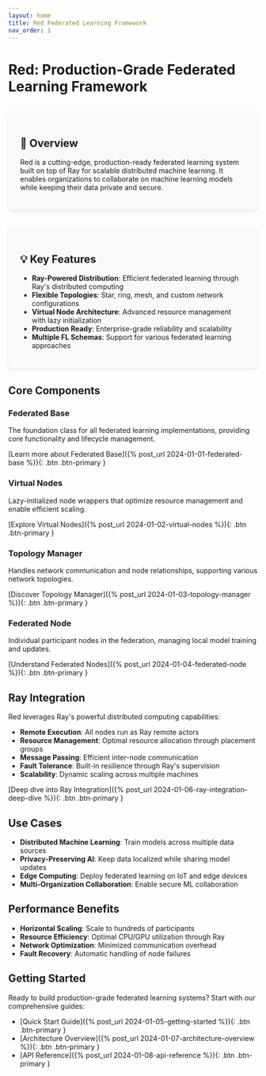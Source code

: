 ```yaml
---
layout: home
title: Red Federated Learning Framework
nav_order: 1
---
```


# Red: Production-Grade Federated Learning Framework

<div class="grid-container">
  <div class="grid-item">
    <h2>🚀 Overview</h2>
    <p>Red is a cutting-edge, production-ready federated learning system built on top of Ray for scalable distributed machine learning. It enables organizations to collaborate on machine learning models while keeping their data private and secure.</p>
  </div>
  
  <div class="grid-item">
    <h2>💡 Key Features</h2>
    <ul>
      <li><strong>Ray-Powered Distribution</strong>: Efficient federated learning through Ray's distributed computing</li>
      <li><strong>Flexible Topologies</strong>: Star, ring, mesh, and custom network configurations</li>
      <li><strong>Virtual Node Architecture</strong>: Advanced resource management with lazy initialization</li>
      <li><strong>Production Ready</strong>: Enterprise-grade reliability and scalability</li>
      <li><strong>Multiple FL Schemas</strong>: Support for various federated learning approaches</li>
    </ul>
  </div>
</div>

## Core Components

### Federated Base
The foundation class for all federated learning implementations, providing core functionality and lifecycle management.

[Learn more about Federated Base]({% post_url 2024-01-01-federated-base %}){: .btn .btn-primary }

### Virtual Nodes
Lazy-initialized node wrappers that optimize resource management and enable efficient scaling.

[Explore Virtual Nodes]({% post_url 2024-01-02-virtual-nodes %}){: .btn .btn-primary }

### Topology Manager
Handles network communication and node relationships, supporting various network topologies.

[Discover Topology Manager]({% post_url 2024-01-03-topology-manager %}){: .btn .btn-primary }

### Federated Node
Individual participant nodes in the federation, managing local model training and updates.

[Understand Federated Nodes]({% post_url 2024-01-04-federated-node %}){: .btn .btn-primary }

## Ray Integration

Red leverages Ray's powerful distributed computing capabilities:

- **Remote Execution**: All nodes run as Ray remote actors
- **Resource Management**: Optimal resource allocation through placement groups
- **Message Passing**: Efficient inter-node communication
- **Fault Tolerance**: Built-in resilience through Ray's supervision
- **Scalability**: Dynamic scaling across multiple machines

[Deep dive into Ray Integration]({% post_url 2024-01-06-ray-integration-deep-dive %}){: .btn .btn-primary }

## Use Cases

- **Distributed Machine Learning**: Train models across multiple data sources
- **Privacy-Preserving AI**: Keep data localized while sharing model updates
- **Edge Computing**: Deploy federated learning on IoT and edge devices
- **Multi-Organization Collaboration**: Enable secure ML collaboration

## Performance Benefits

- **Horizontal Scaling**: Scale to hundreds of participants
- **Resource Efficiency**: Optimal CPU/GPU utilization through Ray
- **Network Optimization**: Minimized communication overhead
- **Fault Recovery**: Automatic handling of node failures

## Getting Started

Ready to build production-grade federated learning systems? Start with our comprehensive guides:

- [Quick Start Guide]({% post_url 2024-01-05-getting-started %}){: .btn .btn-primary }
- [Architecture Overview]({% post_url 2024-01-07-architecture-overview %}){: .btn .btn-primary }
- [API Reference]({% post_url 2024-01-08-api-reference %}){: .btn .btn-primary }

<style>
.grid-container {
  display: grid;
  grid-template-columns: repeat(auto-fit, minmax(300px, 1fr));
  gap: 2rem;
  margin: 2rem 0;
}

.grid-item {
  background: #f8f9fa;
  padding: 1.5rem;
  border-radius: 8px;
  box-shadow: 0 2px 4px rgba(0,0,0,0.1);
}

.btn {
  display: inline-block;
  padding: 0.5rem 1rem;
  margin: 0.5rem 0;
  border-radius: 4px;
  text-decoration: none;
  transition: all 0.3s ease;
}

.btn-primary {
  background-color: #0366d6;
  color: white;
}

.btn-primary:hover {
  background-color: #024ea4;
  color: white;
  text-decoration: none;
}
</style> 